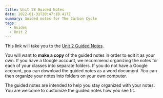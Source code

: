 ```yaml
---
title: Unit 2B Guided Notes
date: 2022-01-31T20:47:18.417Z
summary: Guided notes for The Carbon Cycle
tags:
  - Guides
  - Unit 2
---
```


This link will take you to the [Unit 2 Guided Notes](https://docs.google.com/document/d/1AFWOLJDB8MYnAUwdUgodBpy2eSDEM6GauRSP1IgfeYs/edit?usp=sharing).

You will want to **make a copy** of the guided notes in order to edit it as your own. If you have a Google account, we recommend organizing the notes for each of your classes into separate folders. If you do not have a Google account, you can download the guided notes as a word document. You can then organize your notes into folders on your own computer.

The guided notes are intended to help you stay organized with your notes. You are welcome to customize the guided notes how you see fit.
